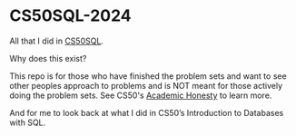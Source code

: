 # CS50SQL-2024
All that I did in [CS50SQL](https://cs50.harvard.edu/sql/2024/).

Why does this exist?

This repo is for those who have finished the problem sets and want to see other peoples approach to problems and is NOT meant for those actively doing the problem sets. See CS50's [Academic Honesty](https://cs50.harvard.edu/x/2023/honesty/) to learn more.

And for me to look back at what I did in CS50’s Introduction to Databases with SQL.
